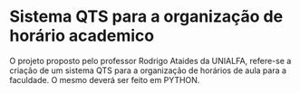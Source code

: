 # Sistema QTS para a organização de horário academico

O projeto proposto pelo professor Rodrigo Ataides da UNIALFA, refere-se a criação de um sistema QTS para a organização de horários de aula para a faculdade. O mesmo deverá ser feito em PYTHON.

